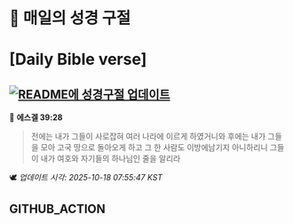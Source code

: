 # 🙏 매일의 성경 구절
# [Daily Bible verse]
## [![README에 성경구절 업데이트](https://github.com/DONGSUKA/first_test/actions/workflows/update-readme-bible.yml/badge.svg)](https://github.com/DONGSUKA/first_test/actions/workflows/update-readme-bible.yml)
<!-- START_BIBLE_VERSE -->
📖 **에스겔 39:28**
> 전에는 내가 그들이 사로잡혀 여러 나라에 이르게 하였거니와 후에는 내가 그들을 모아 고국 땅으로 돌아오게 하고 그 한 사람도 이방에남기지 아니하리니 그들이 내가 여호와 자기들의 하나님인 줄을 알리라

🕊️ _업데이트 시각: 2025-10-18 07:55:47 KST_
  <!-- END_BIBLE_VERSE -->
## GITHUB_ACTION
